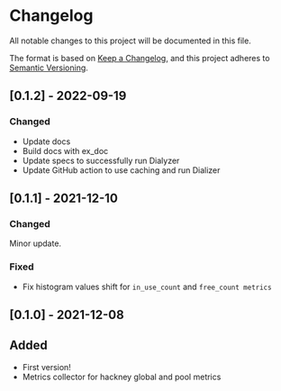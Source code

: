 # Changelog
All notable changes to this project will be documented in this file.

The format is based on [Keep a Changelog](https://keepachangelog.com/en/1.0.0/),
and this project adheres to [Semantic Versioning](https://semver.org/spec/v2.0.0.html).

## [0.1.2] - 2022-09-19
### Changed
- Update docs
- Build docs with ex_doc
- Update specs to successfully run Dialyzer
- Update GitHub action to use caching and run Dializer

## [0.1.1] - 2021-12-10

### Changed
Minor update.

### Fixed
- Fix histogram values shift for `in_use_count` and `free_count metrics`

## [0.1.0] - 2021-12-08

## Added
- First version!
- Metrics collector for hackney global and pool metrics
